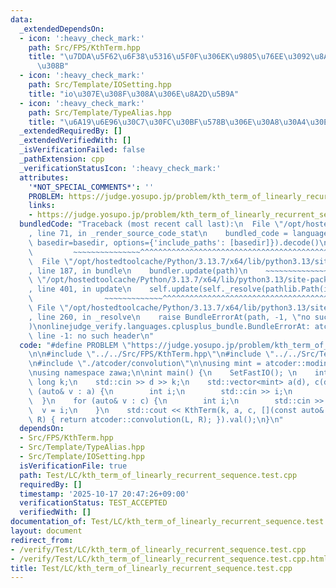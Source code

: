 ```yaml
---
data:
  _extendedDependsOn:
  - icon: ':heavy_check_mark:'
    path: Src/FPS/KthTerm.hpp
    title: "\u7DDA\u5F62\u6F38\u5316\u5F0F\u306EK\u9805\u76EE\u3092\u8A08\u7B97\u3059\
      \u308B"
  - icon: ':heavy_check_mark:'
    path: Src/Template/IOSetting.hpp
    title: "io\u307E\u308F\u308A\u306E\u8A2D\u5B9A"
  - icon: ':heavy_check_mark:'
    path: Src/Template/TypeAlias.hpp
    title: "\u6A19\u6E96\u30C7\u30FC\u30BF\u578B\u306E\u30A8\u30A4\u30EA\u30A2\u30B9"
  _extendedRequiredBy: []
  _extendedVerifiedWith: []
  _isVerificationFailed: false
  _pathExtension: cpp
  _verificationStatusIcon: ':heavy_check_mark:'
  attributes:
    '*NOT_SPECIAL_COMMENTS*': ''
    PROBLEM: https://judge.yosupo.jp/problem/kth_term_of_linearly_recurrent_sequence
    links:
    - https://judge.yosupo.jp/problem/kth_term_of_linearly_recurrent_sequence
  bundledCode: "Traceback (most recent call last):\n  File \"/opt/hostedtoolcache/Python/3.13.7/x64/lib/python3.13/site-packages/onlinejudge_verify/documentation/build.py\"\
    , line 71, in _render_source_code_stat\n    bundled_code = language.bundle(stat.path,\
    \ basedir=basedir, options={'include_paths': [basedir]}).decode()\n          \
    \         ~~~~~~~~~~~~~~~^^^^^^^^^^^^^^^^^^^^^^^^^^^^^^^^^^^^^^^^^^^^^^^^^^^^^^^^^^^^^^^^^^\n\
    \  File \"/opt/hostedtoolcache/Python/3.13.7/x64/lib/python3.13/site-packages/onlinejudge_verify/languages/cplusplus.py\"\
    , line 187, in bundle\n    bundler.update(path)\n    ~~~~~~~~~~~~~~^^^^^^\n  File\
    \ \"/opt/hostedtoolcache/Python/3.13.7/x64/lib/python3.13/site-packages/onlinejudge_verify/languages/cplusplus_bundle.py\"\
    , line 401, in update\n    self.update(self._resolve(pathlib.Path(included), included_from=path))\n\
    \                ~~~~~~~~~~~~~^^^^^^^^^^^^^^^^^^^^^^^^^^^^^^^^^^^^^^^^^^^^\n \
    \ File \"/opt/hostedtoolcache/Python/3.13.7/x64/lib/python3.13/site-packages/onlinejudge_verify/languages/cplusplus_bundle.py\"\
    , line 260, in _resolve\n    raise BundleErrorAt(path, -1, \"no such header\"\
    )\nonlinejudge_verify.languages.cplusplus_bundle.BundleErrorAt: atcoder/convolution:\
    \ line -1: no such header\n"
  code: "#define PROBLEM \"https://judge.yosupo.jp/problem/kth_term_of_linearly_recurrent_sequence\"\
    \n\n#include \"../../Src/FPS/KthTerm.hpp\"\n#include \"../../Src/Template/IOSetting.hpp\"\
    \n#include \"./atcoder/convolution\"\n\nusing mint = atcoder::modint998244353;\n\
    \nusing namespace zawa;\n\nint main() {\n    SetFastIO(); \n    int d;\n    long\
    \ long k;\n    std::cin >> d >> k;\n    std::vector<mint> a(d), c(d);\n    for\
    \ (auto& v : a) {\n        int i;\n        std::cin >> i;\n        v = i;\n  \
    \  }\n    for (auto& v : c) {\n        int i;\n        std::cin >> i;\n      \
    \  v = i;\n    }\n    std::cout << KthTerm(k, a, c, [](const auto& L, const auto&\
    \ R) { return atcoder::convolution(L, R); }).val();\n}\n"
  dependsOn:
  - Src/FPS/KthTerm.hpp
  - Src/Template/TypeAlias.hpp
  - Src/Template/IOSetting.hpp
  isVerificationFile: true
  path: Test/LC/kth_term_of_linearly_recurrent_sequence.test.cpp
  requiredBy: []
  timestamp: '2025-10-17 20:47:26+09:00'
  verificationStatus: TEST_ACCEPTED
  verifiedWith: []
documentation_of: Test/LC/kth_term_of_linearly_recurrent_sequence.test.cpp
layout: document
redirect_from:
- /verify/Test/LC/kth_term_of_linearly_recurrent_sequence.test.cpp
- /verify/Test/LC/kth_term_of_linearly_recurrent_sequence.test.cpp.html
title: Test/LC/kth_term_of_linearly_recurrent_sequence.test.cpp
---
```

